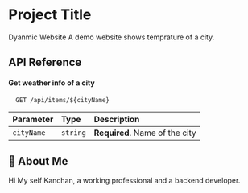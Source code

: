 
# Project Title
Dyanmic Website
A demo website shows temprature of a city.

## API Reference

#### Get weather info of a city

```http
  GET /api/items/${cityName}
```

| Parameter | Type     | Description                       |
| :-------- | :------- | :-------------------------------- |
| `cityName`      | `string` | **Required**. Name of the city |



## 🚀 About Me
Hi My self Kanchan, a working professional and a backend developer.
